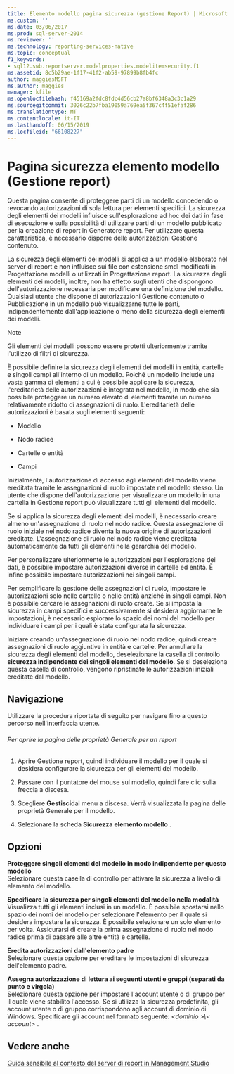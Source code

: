 ```yaml
---
title: Elemento modello pagina sicurezza (gestione Report) | Microsoft Docs
ms.custom: ''
ms.date: 03/06/2017
ms.prod: sql-server-2014
ms.reviewer: ''
ms.technology: reporting-services-native
ms.topic: conceptual
f1_keywords:
- sql12.swb.reportserver.modelproperties.modelitemsecurity.f1
ms.assetid: 8c5b29ae-1f17-41f2-ab59-97899b8fb4fc
author: maggiesMSFT
ms.author: maggies
manager: kfile
ms.openlocfilehash: f45169a2fdc8fdc4d56cb27a8bf6348a3c3c1a29
ms.sourcegitcommit: 3026c22b7fba19059a769ea5f367c4f51efaf286
ms.translationtype: MT
ms.contentlocale: it-IT
ms.lasthandoff: 06/15/2019
ms.locfileid: "66108227"
---
```

# <a name="model-item-security-page-report-manager"></a>Pagina sicurezza elemento modello (Gestione report)
  Questa pagina consente di proteggere parti di un modello concedendo o revocando autorizzazioni di sola lettura per elementi specifici. La sicurezza degli elementi dei modelli influisce sull'esplorazione ad hoc dei dati in fase di esecuzione e sulla possibilità di utilizzare parti di un modello pubblicato per la creazione di report in Generatore report. Per utilizzare questa caratteristica, è necessario disporre delle autorizzazioni Gestione contenuto.  
  
 La sicurezza degli elementi dei modelli si applica a un modello elaborato nel server di report e non influisce sui file con estensione smdl modificati in Progettazione modelli o utilizzati in Progettazione report. La sicurezza degli elementi dei modelli, inoltre, non ha effetto sugli utenti che dispongono dell'autorizzazione necessaria per modificare una definizione del modello. Qualsiasi utente che dispone di autorizzazioni Gestione contenuto o Pubblicazione in un modello può visualizzarne tutte le parti, indipendentemente dall'applicazione o meno della sicurezza degli elementi dei modelli.  
  
> [!NOTE]  
>  Gli elementi dei modelli possono essere protetti ulteriormente tramite l'utilizzo di filtri di sicurezza.  
  
 È possibile definire la sicurezza degli elementi dei modelli in entità, cartelle e singoli campi all'interno di un modello. Poiché un modello include una vasta gamma di elementi a cui è possibile applicare la sicurezza, l'ereditarietà delle autorizzazioni è integrata nel modello, in modo che sia possibile proteggere un numero elevato di elementi tramite un numero relativamente ridotto di assegnazioni di ruolo. L'ereditarietà delle autorizzazioni è basata sugli elementi seguenti:  
  
-   Modello  
  
-   Nodo radice  
  
-   Cartelle o entità  
  
-   Campi  
  
 Inizialmente, l'autorizzazione di accesso agli elementi del modello viene ereditata tramite le assegnazioni di ruolo impostate nel modello stesso. Un utente che dispone dell'autorizzazione per visualizzare un modello in una cartella in Gestione report può visualizzare tutti gli elementi del modello.  
  
 Se si applica la sicurezza degli elementi dei modelli, è necessario creare almeno un'assegnazione di ruolo nel nodo radice. Questa assegnazione di ruolo iniziale nel nodo radice diventa la nuova origine di autorizzazioni ereditate. L'assegnazione di ruolo nel nodo radice viene ereditata automaticamente da tutti gli elementi nella gerarchia del modello.  
  
 Per personalizzare ulteriormente le autorizzazioni per l'esplorazione dei dati, è possibile impostare autorizzazioni diverse in cartelle ed entità. È infine possibile impostare autorizzazioni nei singoli campi.  
  
 Per semplificare la gestione delle assegnazioni di ruolo, impostare le autorizzazioni solo nelle cartelle o nelle entità anziché in singoli campi. Non è possibile cercare le assegnazioni di ruolo create. Se si imposta la sicurezza in campi specifici e successivamente si desidera aggiornarne le impostazioni, è necessario esplorare lo spazio dei nomi del modello per individuare i campi per i quali è stata configurata la sicurezza.  
  
 Iniziare creando un'assegnazione di ruolo nel nodo radice, quindi creare assegnazioni di ruolo aggiuntive in entità e cartelle. Per annullare la sicurezza degli elementi del modello, deselezionare la casella di controllo **sicurezza indipendente dei singoli elementi del modello**. Se si deseleziona questa casella di controllo, vengono ripristinate le autorizzazioni iniziali ereditate dal modello.  
  
## <a name="navigation"></a>Navigazione  
 Utilizzare la procedura riportata di seguito per navigare fino a questo percorso nell'interfaccia utente.  
  
###### <a name="to-open-the-general-properties-page-for-a-report"></a>Per aprire la pagina delle proprietà Generale per un report  
  
1.  Aprire Gestione report, quindi individuare il modello per il quale si desidera configurare la sicurezza per gli elementi del modello.  
  
2.  Passare con il puntatore del mouse sul modello, quindi fare clic sulla freccia a discesa.  
  
3.  Scegliere **Gestisci**dal menu a discesa. Verrà visualizzata la pagina delle proprietà Generale per il modello.  
  
4.  Selezionare la scheda **Sicurezza elemento modello** .  
  
## <a name="options"></a>Opzioni  
 **Proteggere singoli elementi del modello in modo indipendente per questo modello**  
 Selezionare questa casella di controllo per attivare la sicurezza a livello di elemento del modello.  
  
 **Specificare la sicurezza per singoli elementi del modello nella modalità**  
 Visualizza tutti gli elementi inclusi in un modello. È possibile spostarsi nello spazio dei nomi del modello per selezionare l'elemento per il quale si desidera impostare la sicurezza. È possibile selezionare un solo elemento per volta. Assicurarsi di creare la prima assegnazione di ruolo nel nodo radice prima di passare alle altre entità e cartelle.  
  
 **Eredita autorizzazioni dall'elemento padre**  
 Selezionare questa opzione per ereditare le impostazioni di sicurezza dell'elemento padre.  
  
 **Assegna autorizzazione di lettura ai seguenti utenti e gruppi (separati da punto e virgola)**  
 Selezionare questa opzione per impostare l'account utente o di gruppo per il quale viene stabilito l'accesso. Se si utilizza la sicurezza predefinita, gli account utente o di gruppo corrispondono agli account di dominio di Windows. Specificare gli account nel formato seguente:  *\<dominio >\\< account\>* .  
  
## <a name="see-also"></a>Vedere anche  
 [Guida sensibile al contesto del server di report in Management Studio](tools/report-server-in-management-studio-f1-help.md)  
  
  
